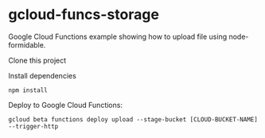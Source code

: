 # gcloud-funcs-storage
Google Cloud Functions example showing how to upload file using node-formidable.

Clone this project

Install dependencies

    npm install

Deploy to Google Cloud Functions:

    gcloud beta functions deploy upload --stage-bucket [CLOUD-BUCKET-NAME] --trigger-http